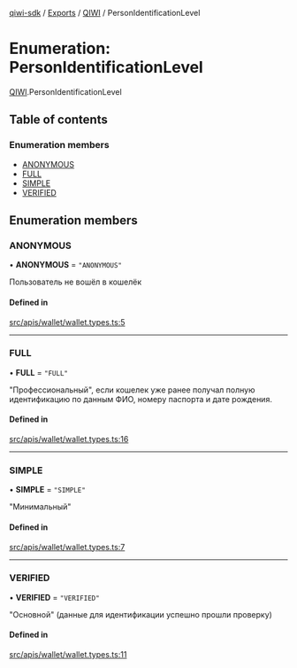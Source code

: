 [qiwi-sdk](../README.md) / [Exports](../modules.md) / [QIWI](../modules/QIWI.md) / PersonIdentificationLevel

# Enumeration: PersonIdentificationLevel

[QIWI](../modules/QIWI.md).PersonIdentificationLevel

## Table of contents

### Enumeration members

- [ANONYMOUS](QIWI.PersonIdentificationLevel.md#anonymous)
- [FULL](QIWI.PersonIdentificationLevel.md#full)
- [SIMPLE](QIWI.PersonIdentificationLevel.md#simple)
- [VERIFIED](QIWI.PersonIdentificationLevel.md#verified)

## Enumeration members

### ANONYMOUS

• **ANONYMOUS** = `"ANONYMOUS"`

Пользователь не вошёл в кошелёк

#### Defined in

[src/apis/wallet/wallet.types.ts:5](https://github.com/AlexXanderGrib/node-qiwi-sdk/blob/4f2e487/src/apis/wallet/wallet.types.ts#L5)

___

### FULL

• **FULL** = `"FULL"`

"Профессиональный", если кошелек уже ранее получал полную
идентификацию по данным ФИО, номеру паспорта и дате рождения.

#### Defined in

[src/apis/wallet/wallet.types.ts:16](https://github.com/AlexXanderGrib/node-qiwi-sdk/blob/4f2e487/src/apis/wallet/wallet.types.ts#L16)

___

### SIMPLE

• **SIMPLE** = `"SIMPLE"`

"Минимальный"

#### Defined in

[src/apis/wallet/wallet.types.ts:7](https://github.com/AlexXanderGrib/node-qiwi-sdk/blob/4f2e487/src/apis/wallet/wallet.types.ts#L7)

___

### VERIFIED

• **VERIFIED** = `"VERIFIED"`

"Основной" (данные для идентификации успешно прошли проверку)

#### Defined in

[src/apis/wallet/wallet.types.ts:11](https://github.com/AlexXanderGrib/node-qiwi-sdk/blob/4f2e487/src/apis/wallet/wallet.types.ts#L11)
